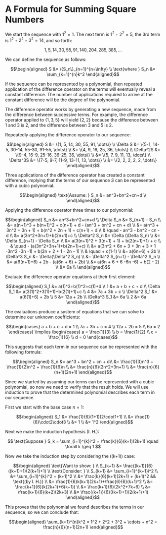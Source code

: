 # A Formula for Summing Square Numbers
We start the sequence with $1^2=1$. The next term is $1^2+2^2=5$, the 3rd term
is $1^2+2^2+3^2=14$, and so forth:

$$1, 5, 14, 30, 55, 91, 140, 204, 285, 385, \dots $$

We can define the sequence as follows:

$$\begin{aligned}
    S &= \{S_n\}_{n=1}^{n=\infty} \\
    \text{where } S_n &= \sum_{k=1}^{n}k^2
\end{aligned}$$

If the sequence can be represented by a polynomial, then repeated application of
the difference operator on the terms will eventually reveal a constant
difference. The number of applications required to arrive at the constant
difference will be the degree of the polynomial.

The difference operator works by generating a new sequence, made from the
difference between successive terms. For example, the difference operator
applied to $\{1, 3, 5\}$ will yield $\{2, 2\}$ because the difference between 1
and 3 is 2, and the difference between 3 and 5 is 2.

Repeatedly applying the difference operator to our sequence:

$$\begin{aligned}
    S &= \{1, 5, 14, 30, 55, 91, \dots\} \\
    \Delta S &= \{5-1, 14-5, 30-14, 55-30, 91-55, \dots\} \\
    &= \{4, 9, 16, 25, 36, \dots\} \\
    \Delta^2S &= \{9-4, 16-9, 25-16, 36-25, 36, \dots\} \\
    &= \{5, 7, 9, 11, 13, \dots\} \\
    \Delta^3S &= \{7-5, 9-7, 11-9, 13-11, 13, \dots\} \\
    &= \{2, 2, 2, 2, 2, \dots\}
\end{aligned}$$

Three applications of the difference operator has created a constant difference,
implying that the terms of our sequence $S$ can be represented with a cubic
polynomial.

$$\begin{aligned}
    \text{Assume: } S_n &= an^3+bn^2+cn+d \\
\end{aligned}$$

Applying the difference operator three times to our polynomial:

$$\begin{aligned}
    S_n &= an^3+bn^2+cn+d \\
    \Delta S_n &= S_{n+1} - S_n \\
    &= a(n+1)^3 + b(n+1)^2 + c(n+1) + d - (an^3 + bn^2 + cn + d) \\
    &= a(n^3 + 3n^2 + 3n + 1) + b(n^2 + 2n + 1) + c(n+1) + d \\
    & \quad - an^3 - bn^2 - cn - d \\
    &= a(3n^2+3n+1)+b(2n+1)+c \\
    \Delta^2 S_n &= \Delta (\Delta S_n) \\
    &= \Delta S_{n+1} - \Delta S_n \\
    &= a(3(n+1)^2 + 3(n+1) + 1) + b(2(n+1)+1) + c \\
    & \quad - (a(3n^2+3n+1)+b(2n+1)+c) \\
    &= a(3n^2 + 6n + 3 + 3n + 3 + 1 -3n^2 -3n -1) + b(2n + 2 + 1 - 2n - 1) \\
    & \quad + c(1-1) \\
    &= a(6n+6) + 2b \\
    \Delta^3 S_n &= \Delta(\Delta^2 S_n) \\
    &= \Delta^2 S_{n+1} - \Delta^2 S_n \\
    &= a(6(n+1)+6) + 2b - (a(6n + 6) + 2b) \\
    &= a(6n + 6 + 6 -6n -6) + b(2 - 2) \\
    &= 6a \\
\end{aligned}$$

Evaluate the difference operator equations at their first element:

$$\begin{aligned}
    S_1 &= a(1)^3+b(1)^2+c(1)+d \\
    1 &= a + b + c + d \\
    \Delta S_1 &= a(3(1)^2+3(1)+1)+b(2(1)+1)+c \\
    4 &= 7a + 3b + c \\
    \Delta^2 S_1 &= a(6(1)+6) + 2b \\
    5 &= 12a + 2b \\
    \Delta^3 S_1 &= 6a \\
    2 &= 6a
\end{aligned}$$

The evaluations produce a system of equations that we can solve to determine our
unknown coefficients:

$$\begin{cases}
    a + b + c + d = 1 \\
    7a + 3b + c = 4 \\
    12a + 2b = 5 \\
    6a = 2
\end{cases}
\implies
\begin{cases}
    a = \frac{1}{3} \\
    b = \frac{1}{2} \\
    c = \frac{1}{6} \\
    d = 0
\end{cases}$$

This suggests that each term in our sequence can be represented with the
following formula:

$$\begin{aligned}
    S_n &= an^3 + bn^2 + cn + d\\
    &= \frac{1}{3}n^3 + \frac{1}{2}n^2 + \frac{1}{6}n \\
    &= \frac{n}{6}(2n^2+3n+1) \\
    &= \frac{n}{6}(n+1)(2n+1)
\end{aligned}$$

Since we started by assuming our terms can be represented with a cubic
polynomial, so now we need to verify that the result holds. We will use
induction to prove that the determined polynomial describes each term in our
sequence.

First we start with the base case $n=1$:

$$\begin{aligned}
    S_1 &= \frac{1}{6}(1+1)(2\cdot1+1) \\
    &= \frac{1}{6}\cdot2\cdot3 \\
    &= 1 \\
    &= 1^2
\end{aligned}$$

Next we make the induction hypothesis (I. H.):

$$ \text{Suppose } S_k = \sum_{i=1}^{k}i^2 = \frac{k}{6}(k+1)(2k+1) \quad
    \forall k \geq 1 $$

Now we take the induction step by considering the \((k+1)\) case:

$$\begin{aligned}
    \text{Want to show: } \\
    S_{k+1} &= \frac{(k+1)}{6}((k+1)+1)(2(k+1)+1) \\
    \text{Consider: } \\
    S_{k+1} &= \sum_{i=1}^{k+1}i^2 \\
    &= \sum_{i=1}^{k}i^2 + (k+1)^2 \\
    &= \frac{k}{6}(k+1)(2k+1) + (k+1)^2 && \text{(by I. H.)} \\
    &= \frac{1}{6}k(k+1)(2k+1)+\frac{6}{6}(k+1)^2 \\
    &= \frac{k+1}{6}(k(2k+1)+6(k+1)) \\
    &= \frac{k+1}{6}(2k^2+7k+6) \\
    &= \frac{k+1}{6}(k+2)(2k+3) \\
    &= \frac{(k+1)}{6}((k+1)+1)(2(k+1)+1)
\end{aligned}$$

This proves that the polynomial we found describes the terms in our sequence, so
we can conclude that:

$$\begin{aligned}
    \sum_{k=1}^{n}k^2 = 1^2 + 2^2 + 3^2 + \cdots + n^2 = \frac{n}{6}(n+1)(2n+1)
\end{aligned}$$
